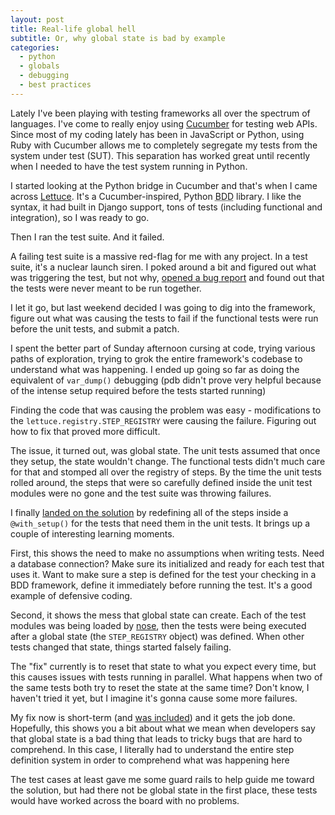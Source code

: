 ```yaml
---
layout: post
title: Real-life global hell
subtitle: Or, why global state is bad by example
categories: 
  - python
  - globals
  - debugging
  - best practices
---
```


Lately I've been playing with testing frameworks all over the spectrum of
languages.  I've come to really enjoy using [Cucumber][] for testing web APIs.
Since most of my coding lately has been in JavaScript or Python, using Ruby
with Cucumber allows me to completely segregate my tests from the system under
test (SUT).  This separation has worked great until recently when I needed to
have the test system running in Python.

I started looking at the Python bridge in Cucumber and that's when I came
across [Lettuce][].  It's a Cucumber-inspired, Python <abbr title="behavior
driven development">BDD</abbr> library.  I like the syntax, it had built in
Django support, tons of tests (including functional and integration), so I
was ready to go.

Then I ran the test suite.  And it failed.

A failing test suite is a massive red-flag for me with any project.  In a test
suite, it's a nuclear launch siren.  I poked around a bit and figured out what
was triggering the test, but not why, [opened a bug report][issue 52] and found
out that the tests were never meant to be run together.

I let it go, but last weekend decided I was going to dig into the framework,
figure out what was causing the tests to fail if the functional tests were run
before the unit tests, and submit a patch.

I spent the better part of Sunday afternoon cursing at code, trying various
paths of exploration, trying to grok the entire framework's codebase to
understand what was happening.  I ended up going so far as doing the equivalent
of `var_dump()` debugging (pdb didn't prove very helpful because of the intense
setup required before the tests started running)

Finding the code that was causing the problem was easy - modifications to the
`lettuce.registry.STEP_REGISTRY` were causing the failure.  Figuring out how to
fix that proved more difficult.

The issue, it turned out, was global state.  The unit tests assumed that once
they setup, the state wouldn't change.  The functional tests didn't much care
for that and stomped all over the registry of steps.  By the time the unit
tests rolled around, the steps that were so carefully defined inside the unit
test modules were no gone and the test suite was throwing failures.

I finally [landed on the solution][7f6e852] by redefining all of the steps
inside a `@with_setup()` for the tests that need them in the unit tests.  It
brings up a couple of interesting learning moments.

First, this shows the need to make no assumptions when writing tests.  Need a
database connection?  Make sure its initialized and ready for each test that
uses it.  Want to make sure a step is defined for the test your checking in a
BDD framework, define it immediately before running the test.  It's a good
example of defensive coding.

Second, it shows the mess that global state can create.  Each of the test
modules was being loaded by [nose][], then the tests were being executed after
a global state (the `STEP_REGISTRY` object) was defined.  When other tests
changed that state, things started falsely failing.

The "fix" currently is to reset that state to what you expect every time, but
this causes issues with tests running in parallel.  What happens when two of
the same tests both try to reset the state at the same time?  Don't know, I
haven't tried it yet, but I imagine it's gonna cause some more failures.

My fix now is short-term (and [was included][0bf1f87]) and it gets the job
done.  Hopefully, this shows you a bit about what we mean when developers say
that global state is a bad thing that leads to tricky bugs that are hard to
comprehend.  In this case, I literally had to understand the entire step
definition system in order to comprehend what was happening here

The test cases at least gave me some guard rails to help guide me toward the
solution, but had there not be global state in the first place, these tests
would have worked across the board with no problems.


[Cucumber]: http://cukes.info
[Lettuce]: http://lettuce.it/
[issue 52]: http://github.com/gabrielfalcao/lettuce/issues/52
[7f6e852]: http://github.com/tswicegood/lettuce/commit/7f6e852febed135fd5d15081facdfa05c8010823
[0bf1f87]: http://github.com/gabrielfalcao/lettuce/commit/0bf1f87115567648eecbe601c66217e39d6a9178
[nose]: http://somethingaboutorange.com/mrl/projects/nose/
